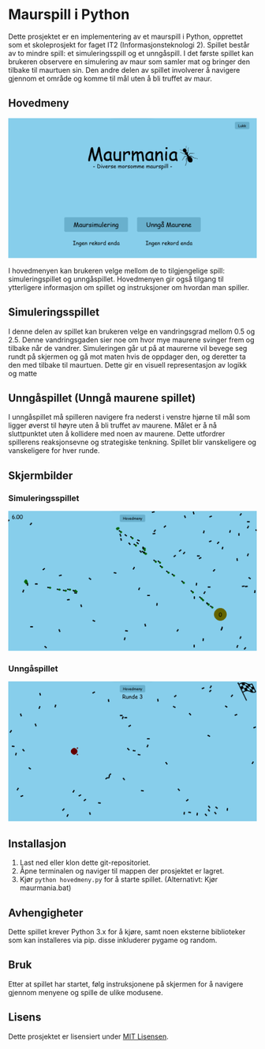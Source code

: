 # Maurspill i Python

Dette prosjektet er en implementering av et maurspill i Python, opprettet som et skoleprosjekt for faget IT2 (Informasjonsteknologi 2). Spillet består av to mindre spill: et simuleringsspill og et unngåspill. I det første spillet kan brukeren observere en simulering av maur som samler mat og bringer den tilbake til maurtuen sin. Den andre delen av spillet involverer å navigere gjennom et område og komme til mål uten å bli truffet av maur.

## Hovedmeny

![Hovedmeny](Filer/hovedmeny_skjermbilde.png)

I hovedmenyen kan brukeren velge mellom de to tilgjengelige spill: simuleringspillet og unngåspillet. Hovedmenyen gir også tilgang til ytterligere informasjon om spillet og instruksjoner om hvordan man spiller.

## Simuleringsspillet

I denne delen av spillet kan brukeren velge en vandringsgrad mellom 0.5 og 2.5.
Denne vandringsgaden sier noe om hvor mye maurene svinger frem og tilbake når de vandrer.
Simuleringen går ut på at maurerne vil bevege seg rundt på skjermen og gå mot maten hvis de oppdager den, og deretter ta den med tilbake til maurtuen.
Dette gir en visuell representasjon av logikk og matte

## Unngåspillet (Unngå maurene spillet)

I unngåspillet må spilleren navigere fra nederst i venstre hjørne til mål som ligger øverst til høyre uten å bli truffet av maurene.
Målet er å nå sluttpunktet uten å kollidere med noen av maurene. Dette utfordrer spillerens reaksjonsevne og strategiske tenkning.
Spillet blir vanskeligere og vanskeligere for hver runde.

## Skjermbilder

### Simuleringsspillet

![Simuleringsspillet](Filer/simulering_skjermbilde.png)

### Unngåspillet

![Unngåspillet](Filer/unnga_skjermbilde.png)

## Installasjon

1. Last ned eller klon dette git-repositoriet.
2. Åpne terminalen og naviger til mappen der prosjektet er lagret.
3. Kjør `python hovedmeny.py` for å starte spillet. (Alternativt: Kjør maurmania.bat)

## Avhengigheter

Dette spillet krever Python 3.x for å kjøre, samt noen eksterne biblioteker som kan installeres via pip.
disse inkluderer pygame og random.

## Bruk

Etter at spillet har startet, følg instruksjonene på skjermen for å navigere gjennom menyene og spille de ulike modusene.

## Lisens

Dette prosjektet er lisensiert under [MIT Lisensen](LICENSE).

